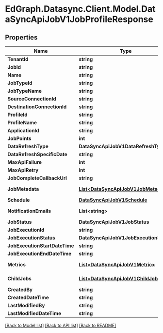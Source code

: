 # EdGraph.Datasync.Client.Model.DataSyncApiJobV1JobProfileResponse

## Properties

Name | Type | Description | Notes
------------ | ------------- | ------------- | -------------
**TenantId** | **string** |  | [optional] 
**JobId** | **string** |  | [optional] 
**Name** | **string** |  | [optional] 
**JobTypeId** | **string** |  | [optional] 
**JobTypeName** | **string** |  | [optional] 
**SourceConnectionId** | **string** |  | [optional] 
**DestinationConnectionId** | **string** |  | [optional] 
**ProfileId** | **string** |  | [optional] 
**ProfileName** | **string** |  | [optional] 
**ApplicationId** | **string** |  | [optional] 
**JobPoints** | **int** |  | [optional] 
**DataRefreshType** | **DataSyncApiJobV1DataRefreshType** |  | [optional] 
**DataRefreshSpecificDate** | **string** |  | [optional] 
**MaxApiFailure** | **int** |  | [optional] 
**MaxApiRetry** | **int** |  | [optional] 
**JobCompleteCallbackUrl** | **string** |  | [optional] 
**JobMetadata** | [**List&lt;DataSyncApiJobV1JobMetadata&gt;**](DataSyncApiJobV1JobMetadata.md) |  | [optional] [readonly] 
**Schedule** | [**DataSyncApiJobV1Schedule**](DataSyncApiJobV1Schedule.md) |  | [optional] 
**NotificationEmails** | **List&lt;string&gt;** |  | [optional] [readonly] 
**JobStatus** | **DataSyncApiJobV1JobStatus** |  | [optional] 
**JobExecutionId** | **string** |  | [optional] 
**JobExecutionStatus** | **DataSyncApiJobV1JobExecutionStatus** |  | [optional] 
**JobExecutionStartDateTime** | **string** |  | [optional] 
**JobExecutionEndDateTime** | **string** |  | [optional] 
**Metrics** | [**List&lt;DataSyncApiJobV1Metric&gt;**](DataSyncApiJobV1Metric.md) |  | [optional] [readonly] 
**ChildJobs** | [**List&lt;DataSyncApiJobV1ChildJob&gt;**](DataSyncApiJobV1ChildJob.md) |  | [optional] [readonly] 
**CreatedBy** | **string** |  | [optional] 
**CreatedDateTime** | **string** |  | [optional] 
**LastModifiedBy** | **string** |  | [optional] 
**LastModifiedDateTime** | **string** |  | [optional] 

[[Back to Model list]](../README.md#documentation-for-models) [[Back to API list]](../README.md#documentation-for-api-endpoints) [[Back to README]](../README.md)


